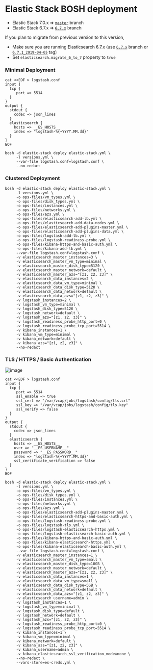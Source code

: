 # Elastic Stack BOSH deployment

* Elastic Stack 7.0.x => [`master`](https://github.com/bosh-elastic-stack/elastic-stack-bosh-deployment/tree/master) branch
* Elastic Stack 6.7.x => [`6.7.x`](https://github.com/bosh-elastic-stack/elastic-stack-bosh-deployment/tree/6.7.x) branch

If you plan to migrate from previous version to this version,
* Make sure you are running Elasticsearch 6.7.x (use [`6.7.x`](https://github.com/bosh-elastic-stack/elastic-stack-bosh-deployment/tree/6.7.x) branch or [`6.7.1_2019-04-05`](https://github.com/bosh-elastic-stack/elastic-stack-bosh-deployment/blob/6.7.1_2019-04-05) tag)
* Set `elasticsearch.migrate_6_to_7` property to `true` 

### Minimal Deployment

```
cat <<EOF > logstash.conf
input {
  tcp {
     port => 5514
  }
}
output {
  stdout {
    codec => json_lines
  }
  elasticsearch {
    hosts => __ES_HOSTS__
    index => "logstash-%{+YYYY.MM.dd}"
  } 
}
EOF
```

```
bosh -d elastic-stack deploy elastic-stack.yml \
     -l versions.yml \
     --var-file logstash.conf=logstash.conf \
     --no-redact
```

### Clustered Deployment

```
bosh -d elastic-stack deploy elastic-stack.yml \
     -l versions.yml \
     -o ops-files/vm_types.yml \
     -o ops-files/disk_types.yml \
     -o ops-files/instances.yml \
     -o ops-files/networks.yml \
     -o ops-files/azs.yml \
     -o ops-files/elasticsearch-add-lb.yml \
     -o ops-files/elasticsearch-add-data-nodes.yml \
     -o ops-files/elasticsearch-add-plugins-master.yml \
     -o ops-files/elasticsearch-add-plugins-data.yml \
     -o ops-files/logstash-add-lb.yml \
     -o ops-files/logstash-readiness-probe.yml \
     -o ops-files/kibana-https-and-basic-auth.yml \
     -o ops-files/kibana-add-lb.yml \
     --var-file logstash.conf=logstash.conf \
     -v elasticsearch_master_instances=3 \
     -v elasticsearch_master_vm_type=minimal \
     -v elasticsearch_master_disk_type=5120 \
     -v elasticsearch_master_network=default \
     -v elasticsearch_master_azs="[z1, z2, z3]" \
     -v elasticsearch_data_instances=2 \
     -v elasticsearch_data_vm_type=minimal \
     -v elasticsearch_data_disk_type=5120 \
     -v elasticsearch_data_network=default \
     -v elasticsearch_data_azs="[z1, z2, z3]" \
     -v logstash_instances=2 \
     -v logstash_vm_type=minimal \
     -v logstash_disk_type=5120 \
     -v logstash_network=default \
     -v logstash_azs="[z1, z2, z3]" \
     -v logstash_readiness_probe_http_port=0 \
     -v logstash_readiness_probe_tcp_port=5514 \
     -v kibana_instances=1 \
     -v kibana_vm_type=minimal \
     -v kibana_network=default \
     -v kibana_azs="[z1, z2, z3]" \
     --no-redact
```

### TLS / HTTPS / Basic Authentication

![image](https://user-images.githubusercontent.com/106908/43011350-20e6e348-8c7e-11e8-8110-e3c7211d56fe.png)

```
cat <<EOF > logstash.conf
input {
  tcp {
     port => 5514
     ssl_enable => true
     ssl_cert => "/var/vcap/jobs/logstash/config/tls.crt"
     ssl_key => "/var/vcap/jobs/logstash/config/tls.key"
     ssl_verify => false
  }
}
output {
  stdout {
    codec => json_lines
  }
  elasticsearch {
    hosts => __ES_HOSTS__
    user => "__ES_USERNAME__"
    password => "__ES_PASSWORD__"
    index => "logstash-%{+YYYY.MM.dd}"
    ssl_certificate_verification => false
  } 
}
EOF
```

```
bosh -d elastic-stack deploy elastic-stack.yml \
     -l versions.yml \
     -o ops-files/vm_types.yml \
     -o ops-files/disk_types.yml \
     -o ops-files/instances.yml \
     -o ops-files/networks.yml \
     -o ops-files/azs.yml \
     -o ops-files/elasticsearch-add-plugins-master.yml \
     -o ops-files/elasticsearch-https-and-basic-auth.yml \
     -o ops-files/logstash-readiness-probe.yml \
     -o ops-files/logstash-tls.yml \
     -o ops-files/logstash-elasticsearch-https.yml \
     -o ops-files/logstash-elasticsearch-basic-auth.yml \
     -o ops-files/kibana-https-and-basic-auth.yml \
     -o ops-files/kibana-elasticsearch-https.yml \
     -o ops-files/kibana-elasticsearch-basic-auth.yml \
     --var-file logstash.conf=logstash.conf \
     -v elasticsearch_master_instances=1 \
     -v elasticsearch_master_vm_type=small \
     -v elasticsearch_master_disk_type=10GB \
     -v elasticsearch_master_network=default \
     -v elasticsearch_master_azs="[z1, z2, z3]" \
     -v elasticsearch_data_instances=1 \
     -v elasticsearch_data_vm_type=small \
     -v elasticsearch_data_disk_type=5GB \
     -v elasticsearch_data_network=default \
     -v elasticsearch_data_azs="[z1, z2, z3]" \
     -v elasticsearch_username=admin \
     -v logstash_instances=1 \
     -v logstash_vm_type=minimal \
     -v logstash_disk_type=default \
     -v logstash_network=default \
     -v logstash_azs="[z1, z2, z3]" \
     -v logstash_readiness_probe_http_port=0 \
     -v logstash_readiness_probe_tcp_port=5514 \
     -v kibana_instances=1 \
     -v kibana_vm_type=minimal \
     -v kibana_network=default \
     -v kibana_azs="[z1, z2, z3]" \
     -v kibana_username=admin \
     -v kibana_elasticsearch_ssl_verification_mode=none \
     --no-redact \
     --vars-store=es-creds.yml \
```
